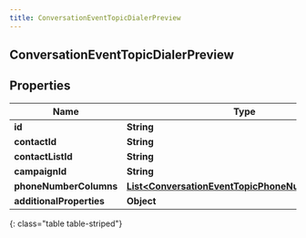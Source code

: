 ```yaml
---
title: ConversationEventTopicDialerPreview
---
```

## ConversationEventTopicDialerPreview


## Properties

| Name | Type | Description | Notes |
| ------------ | ------------- | ------------- | ------------- |
| **id** | **String** |  |  [optional] |
| **contactId** | **String** |  |  [optional] |
| **contactListId** | **String** |  |  [optional] |
| **campaignId** | **String** |  |  [optional] |
| **phoneNumberColumns** | [**List&lt;ConversationEventTopicPhoneNumberColumn&gt;**](ConversationEventTopicPhoneNumberColumn.html) |  |  [optional] |
| **additionalProperties** | **Object** |  |  [optional] |
{: class="table table-striped"}



